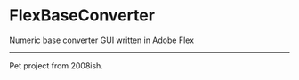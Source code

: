 # FlexBaseConverter
Numeric base converter GUI written in Adobe Flex

---

Pet project from 2008ish.
